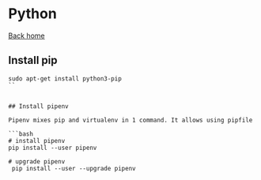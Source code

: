 # Python

[Back home](README.md)

## Install pip

```
sudo apt-get install python3-pip
``


## Install pipenv 

Pipenv mixes pip and virtualenv in 1 command. It allows using pipfile

```bash
# install pipenv
pip install --user pipenv

# upgrade pipenv
 pip install --user --upgrade pipenv
```

